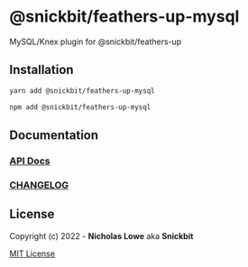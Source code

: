 # @snickbit/feathers-up-mysql

<!--START_SECTION:readmes-description-->

MySQL/Knex plugin for @snickbit/feathers-up

<!--END_SECTION:readmes-description-->

## Installation

```bash
yarn add @snickbit/feathers-up-mysql
```

```bash
npm add @snickbit/feathers-up-mysql
```

## Documentation

### [API Docs](https://github.com/snickbit/feathers/blob/main/packages/feathers-up-mysql/README.md)

### [CHANGELOG](https://github.com/snickbit/feathers/blob/main/packages/feathers-up-mysql/CHANGELOG.md)

## License

Copyright (c) 2022 - **Nicholas Lowe** aka **Snickbit**

[MIT License](https://github.com/snickbit/feathers/blob/main/LICENSE)
